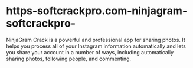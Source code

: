 # https-softcrackpro.com-ninjagram-softcrackpro-
NinjaGram Crack is a powerful and professional app for sharing photos. It helps you process all of your Instagram information automatically and lets you share your account in a number of ways, including automatically sharing photos, following people, and commenting. 
